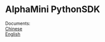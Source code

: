 ﻿# AlphaMini PythonSDK
Documents: <br/>
[Chinese](http://docs.ubtrobot.com/alphamini/python-sdk/index.html)
<br/>
[English](http://docs.ubtrobot.com/alphamini/python-sdk-en/index.html)